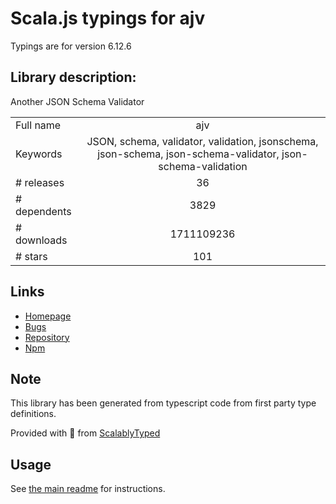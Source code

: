 
# Scala.js typings for ajv

Typings are for version 6.12.6

## Library description:
Another JSON Schema Validator

|                    |                 |
| ------------------ | :-------------: |
| Full name          | ajv |
| Keywords           | JSON, schema, validator, validation, jsonschema, json-schema, json-schema-validator, json-schema-validation |
| # releases         | 36 |
| # dependents       | 3829 |
| # downloads        | 1711109236 |
| # stars            | 101 |

## Links
- [Homepage](https://github.com/ajv-validator/ajv)
- [Bugs](https://github.com/ajv-validator/ajv/issues)
- [Repository](https://github.com/ajv-validator/ajv)
- [Npm](https://www.npmjs.com/package/ajv)
    


## Note
This library has been generated from typescript code from first party type definitions.

Provided with :purple_heart: from [ScalablyTyped](https://github.com/oyvindberg/ScalablyTyped)

## Usage
See [the main readme](../../readme.md) for instructions.


